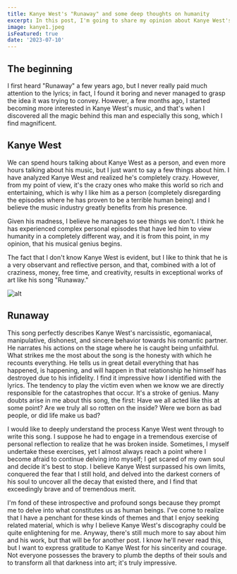 ```yaml
---
title: Kanye West's "Runaway" and some deep thoughts on humanity
excerpt: In this post, I'm going to share my opinion about Kanye West's song "Runaway." I want to discuss my thoughts on human behavior and explore its origins.
image: kanye1.jpeg
isFeatured: true
date: '2023-07-10'
---
```


## The beginning

I first heard "Runaway" a few years ago, but I never really paid much attention to the lyrics; in fact, I found it boring and never managed to grasp the idea it was trying to convey. However, a few months ago, I started becoming more interested in Kanye West's music, and that's when I discovered all the magic behind this man and especially this song, which I find magnificent.

## Kanye West

We can spend hours talking about Kanye West as a person, and even more hours talking about his music, but I just want to say a few things about him. I have analyzed Kanye West and realized he's completely crazy. However, from my point of view, it's the crazy ones who make this world so rich and entertaining, which is why I like him as a person (completely disregarding the episodes where he has proven to be a terrible human being) and I believe the music industry greatly benefits from his presence.

Given his madness, I believe he manages to see things we don't. I think he has experienced complex personal episodes that have led him to view humanity in a completely different way, and it is from this point, in my opinion, that his musical genius begins.

The fact that I don't know Kanye West is evident, but I like to think that he is a very observant and reflective person, and that, combined with a lot of craziness, money, free time, and creativity, results in exceptional works of art like his song "Runaway."

![alt](kanye2.jpeg)

## Runaway

This song perfectly describes Kanye West's narcissistic, egomaniacal, manipulative, dishonest, and sincere behavior towards his romantic partner. He narrates his actions on the stage where he is caught being unfaithful. What strikes me the most about the song is the honesty with which he recounts everything. He tells us in great detail everything that has happened, is happening, and will happen in that relationship he himself has destroyed due to his infidelity. I find it impressive how I identified with the lyrics. The tendency to play the victim even when we know we are directly responsible for the catastrophes that occur. It's a stroke of genius. Many doubts arise in me about this song, the first: Have we all acted like this at some point? Are we truly all so rotten on the inside? Were we born as bad people, or did life make us bad?

I would like to deeply understand the process Kanye West went through to write this song. I suppose he had to engage in a tremendous exercise of personal reflection to realize that he was broken inside. Sometimes, I myself undertake these exercises, yet I almost always reach a point where I become afraid to continue delving into myself; I get scared of my own soul and decide it's best to stop. I believe Kanye West surpassed his own limits, conquered the fear that I still hold, and delved into the darkest corners of his soul to uncover all the decay that existed there, and I find that exceedingly brave and of tremendous merit.

I'm fond of these introspective and profound songs because they prompt me to delve into what constitutes us as human beings. I've come to realize that I have a penchant for these kinds of themes and that I enjoy seeking related material, which is why I believe Kanye West's discography could be quite enlightening for me. Anyway, there's still much more to say about him and his work, but that will be for another post. I know he'll never read this, but I want to express gratitude to Kanye West for his sincerity and courage. Not everyone possesses the bravery to plumb the depths of their souls and to transform all that darkness into art; it's truly impressive.